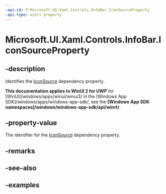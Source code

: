 ```yaml
---
-api-id: P:Microsoft.UI.Xaml.Controls.InfoBar.IconSourceProperty
-api-type: winrt property
---
```


# Microsoft.UI.Xaml.Controls.InfoBar.IconSourceProperty

<!--
public static Windows.UI.Xaml.DependencyProperty IconSourceProperty { get; }
-->


## -description
Identifies the [IconSource](infobar_iconsource.md) dependency property.

**This documentation applies to WinUI 2 for UWP** for [WinUI]/windows/apps/winui/winui3/ in the [Windows App SDK]/windows/apps/windows-app-sdk/, see the **[Windows App SDK namespaces]/windows/windows-app-sdk/api/winrt/**.

## -property-value
The identifier for the [IconSource](infobar_iconsource.md) dependency property.

## -remarks

## -see-also

## -examples


